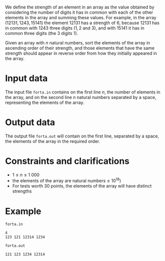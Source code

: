 
We define the strength of an element in an array as the value obtained by considering the number of digits it has in common with each of the other elements in the array and summing these values. For example, in the array ($12131, 1243, 15141$) the element $12131$ has a strength of $6$, because $12131$ has in common with $1243$ three digits ($1, 2$ and $3$), and with $15141$ it has in common three digits (the $3$ digits $1$).

Given an array with $n$ natural numbers, sort the elements of the array in ascending order of their strength, and those elements that have the same strength should appear in reverse order from how they initially appeared in the array.

# Input data

The input file `forta.in` contains on the first line $n$, the number of elements in the array, and on the second line $n$ natural numbers separated by a space, representing the elements of the array.

# Output data

The output file `forta.out` will contain on the first line, separated by a space, the elements of the array in the required order.

# Constraints and clarifications

* $1 \leq n \leq 1 \ 000$
* $\text{the elements of the array are natural numbers} \leq 10^{18})$
* For tests worth $30$ points, the elements of the array will have distinct strengths

# Example

`forta.in`
```
4
123 121 12314 1234
```

`forta.out`
```
121 123 1234 12314
```
